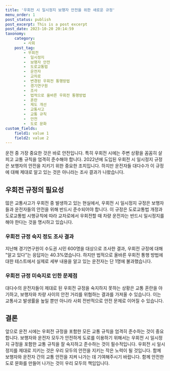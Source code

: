```yaml
---
title: '우회전 시 일시정지 보행자 안전을 위한 새로운 규정'
menu_order: 1
post_status: publish
post_excerpt: This is a post excerpt
post_date: 2023-10-20 20:14:59
taxonomy:
    category:
        - 사회
    post_tag:
        - 우회전
        -  일시정지
        -  보행자 안전
        -  도로교통법
        -  운전자
        -  교차로
        -  변경된 우회전 통행방법
        -  경기연구원
        -  조사
        -  법적으로 올바른 우회전 통행방법
        -  혼란
        -  제도 개선
        -  교통사고
        -  교통 규칙
        -  안전
        -  도로 문화
custom_fields:
    field1: value 1
    field2: value 2
---
```



운전 중 가장 중요한 것은 바로 안전입니다. 특히 우회전 시에는 주변 상황을 꼼꼼히 살피고 교통 규칙을 엄격히 준수해야 합니다. 2022년에 도입된 우회전 시 일시정지 규정은 보행자의 안전을 지키기 위한 중요한 조치입니다. 하지만 운전자들 대다수가 이 규정에 대해 제대로 알고 있는 것은 아니라는 조사 결과가 나왔습니다.

## 우회전 규정의 필요성
많은 교통사고가 우회전 중 발생하고 있는 현실에서, 우회전 시 일시정지 규정은 보행자들과 운전자들의 안전을 위해 반드시 준수되어야 합니다. 이 규정은 도로교통법 개정과 도로교통법 시행규칙에 따라 교차로에서 우회전할 때 차량 운전자는 반드시 일시정지를 해야 한다는 것을 명시하고 있습니다.

### 우회전 규정 숙지 정도 조사 결과
지난해 경기연구원이 수도권 시민 600명을 대상으로 조사한 결과, 우회전 규정에 대해 "알고 있다"는 응답자는 40.3%였습니다. 하지만 법적으로 올바른 우회전 통행 방법에 대한 테스트에서 실제로 세부 내용을 알고 있는 운전자는 단 1명에 불과했습니다.

### 우회전 규정 미숙지로 인한 문제점
대다수의 운전자들이 제대로 된 우회전 규정을 숙지하지 못하는 상황은 교통 혼란을 야기하고, 보행자와 차량 사이의 안전 거리를 위협하는 결과를 가져올 수 있습니다. 이는 교통사고 발생률을 높일 뿐만 아니라 사회 전반적으로 안전 문제로 이어질 수 있습니다.

## 결론
앞으로 운전 시에는 우회전 규정을 포함한 모든 교통 규칙을 엄격히 준수하는 것이 중요합니다. 보행자와 운전자 모두가 안전하게 도로를 이용하기 위해서는 우회전 시 일시정지 규정을 포함한 교통 규칙을 잘 숙지하고 준수하는 것이 필수적입니다. 우회전 시 일시정지를 제대로 지키는 것은 우리 모두의 안전을 지키는 작은 노력이 될 것입니다. 함께 보행자와 운전자 간의 교통 안전을 지켜 나가는 데 기여해주시기 바랍니다. 함께 안전한 도로 문화를 만들어 나가는 것이 우리 모두의 책임입니다.
